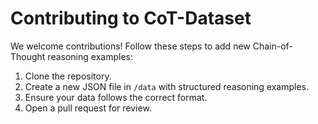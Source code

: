# Contributing to CoT-Dataset
We welcome contributions! Follow these steps to add new Chain-of-Thought reasoning examples:

1. Clone the repository.
2. Create a new JSON file in `/data` with structured reasoning examples.
3. Ensure your data follows the correct format.
4. Open a pull request for review.
